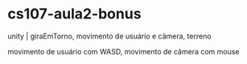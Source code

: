 # cs107-aula2-bonus
unity | giraEmTorno, movimento de usuário e câmera, terreno

movimento de usuário com WASD, movimento de câmera com mouse
